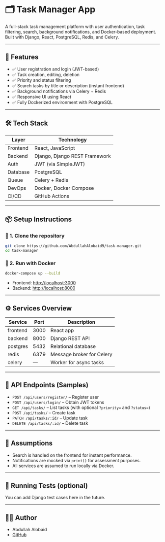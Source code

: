 # 🗂️ Task Manager App

A full-stack task management platform with user authentication, task filtering, search, background notifications, and Docker-based deployment. Built with Django, React, PostgreSQL, Redis, and Celery.

---

## 🚀 Features

- ✅ User registration and login (JWT-based)
- ✅ Task creation, editing, deletion
- ✅ Priority and status filtering
- ✅ Search tasks by title or description (instant frontend)
- ✅ Background notifications via Celery + Redis
- ✅ Responsive UI using React
- ✅ Fully Dockerized environment with PostgreSQL

---

## 🛠️ Tech Stack

| Layer    | Technology                    |
| -------- | ----------------------------- |
| Frontend | React, JavaScript             |
| Backend  | Django, Django REST Framework |
| Auth     | JWT (via SimpleJWT)           |
| Database | PostgreSQL                    |
| Queue    | Celery + Redis                |
| DevOps   | Docker, Docker Compose        |
| CI/CD    | GitHub Actions                |

---

## 📦 Setup Instructions

### 📁 1. Clone the repository

```bash
git clone https://github.com/AbdullahAlobaid9/task-manager.git
cd task-manager
```

### 🐳 2. Run with Docker

```bash
docker-compose up --build
```

- Frontend: [http://localhost:3000](http://localhost:3000)
- Backend: [http://localhost:8000](http://localhost:8000)

---

## ⚙️ Services Overview

| Service  | Port | Description               |
| -------- | ---- | ------------------------- |
| frontend | 3000 | React app                 |
| backend  | 8000 | Django REST API           |
| postgres | 5432 | Relational database       |
| redis    | 6379 | Message broker for Celery |
| celery   | —    | Worker for async tasks    |

---

## 📮 API Endpoints (Samples)

- `POST /api/users/register/` – Register user
- `POST /api/users/login/` – Obtain JWT tokens
- `GET /api/tasks/` – List tasks (with optional `?priority=` and `?status=`)
- `POST /api/tasks/` – Create task
- `PATCH /api/tasks/:id/` – Update task
- `DELETE /api/tasks/:id/` – Delete task

---

## 📎 Assumptions

- Search is handled on the frontend for instant performance.
- Notifications are mocked via `print()` for assessment purposes.
- All services are assumed to run locally via Docker.

---

## 🧪 Running Tests (optional)

You can add Django test cases here in the future.

---

## 👨‍🔧 Author

- Abdullah Alobaid
- [GitHub](https://github.com/AbdullahAlobaid9)
